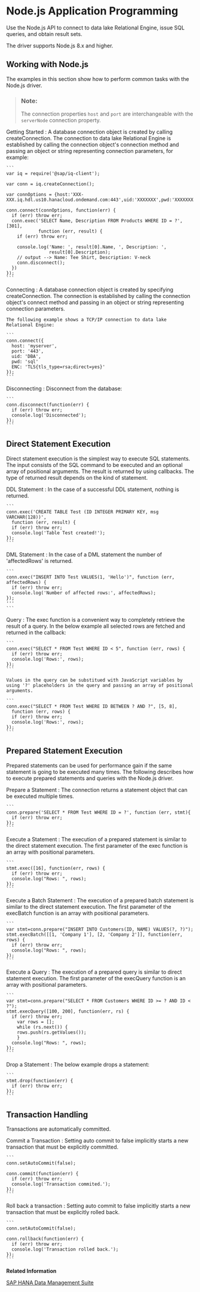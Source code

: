 <!-- loioe186e606a64b4aee95b98a6ee63e4531 -->

# Node.js Application Programming

Use the Node.js API to connect to data lake Relational Engine, issue SQL queries, and obtain result sets.

The driver supports Node.js 8.x and higher.



<a name="loioe186e606a64b4aee95b98a6ee63e4531__section_r44_wjj_qgb"/>

## Working with Node.js

The examples in this section show how to perform common tasks with the Node.js driver.

> ### Note:  
> The connection properties `host` and `port` are interchangeable with the `serverNode` connection property.

 Getting Started
 :   A database connection object is created by calling createConnection. The connection to data lake Relational Engine is established by calling the connection object's connection method and passing an object or string representing connection parameters, for example:

    ```
    var iq = require('@sap/iq-client');
    
    var conn = iq.createConnection();
    
    var connOptions = {host:'XXX-XXX.iq.hdl.us10.hanacloud.ondemand.com:443',uid:'XXXXXXX',pwd:'XXXXXXX',ENC:'TLS{tls_type=rsa;direct=yes}'};
    
    conn.connect(connOptions, function(err) {
      if (err) throw err;
      conn.exec('SELECT Name, Description FROM Products WHERE ID = ?', [301],
                function (err, result) {
        if (err) throw err;
    
        console.log('Name: ', result[0].Name, ', Description: ',
                    result[0].Description);
        // output --> Name: Tee Shirt, Description: V-neck
        conn.disconnect();
      })
    });
    ```

  Connecting
 :   A database connection object is created by specifying createConnection. The connection is established by calling the connection object's connect method and passing in an object or string representing connection parameters.

    The following example shows a TCP/IP connection to data lake Relational Engine:

    ```
    conn.connect({
      host: 'myserver',
      port: '443',
      uid: 'DBA',
      pwd: 'sql'
      ENC: 'TLS{tls_type=rsa;direct=yes}'
    });
    ```

  Disconnecting
 :   Disconnect from the database:

    ```
    conn.disconnect(function(err) {
      if (err) throw err;
      console.log('Disconnected');
    });
    ```

 

<a name="loioe186e606a64b4aee95b98a6ee63e4531__section_n3v_sfz_xrb"/>

## Direct Statement Execution

Direct statement execution is the simplest way to execute SQL statements. The input consists of the SQL command to be executed and an optional array of positional arguments. The result is returned by using callbacks. The type of returned result depends on the kind of statement.

 DDL Statement
 :   In the case of a successful DDL statement, nothing is returned.

    ```
    conn.exec('CREATE TABLE Test (ID INTEGER PRIMARY KEY, msg VARCHAR(128))',
      function (err, result) {
      if (err) throw err;
      console.log('Table Test created!');
    });
    ```

  DML Statement
 :   In the case of a DML statement the number of 'affectedRows' is returned.

    ```
    conn.exec("INSERT INTO Test VALUES(1, 'Hello')", function (err, affectedRows) {
      if (err) throw err;
      console.log('Number of affected rows:', affectedRows);
    });
    '''
    ```

  Query
 :   The exec function is a convenient way to completely retrieve the result of a query. In the below example all selected rows are fetched and returned in the callback:

    ```
    conn.exec("SELECT * FROM Test WHERE ID < 5", function (err, rows) {
      if (err) throw err;
      console.log('Rows:', rows);
    });
    ```

    Values in the query can be substitued with JavaScript variables by using '?' placeholders in the query and passing an array of positional arguments.

    ```
    conn.exec("SELECT * FROM Test WHERE ID BETWEEN ? AND ?", [5, 8],
      function (err, rows) {
      if (err) throw err;
      console.log('Rows:', rows);
    });
    ```

 

<a name="loioe186e606a64b4aee95b98a6ee63e4531__section_i5p_hgz_xrb"/>

## Prepared Statement Execution

Prepared statements can be used for performance gain if the same statement is going to be executed many times. The following describes how to execute prepared statements and queries with the Node.js driver.

 Prepare a Statement
 :   The connection returns a statement object that can be executed multiple times.

    ```
    conn.prepare('SELECT * FROM Test WHERE ID = ?', function (err, stmt){
      if (err) throw err;
    });
    ```

  Execute a Statement
 :   The execution of a prepared statement is similar to the direct statement execution. The first parameter of the exec function is an array with positional parameters.

    ```
    stmt.exec([16], function(err, rows) {
      if (err) throw err;
      console.log("Rows: ", rows);
    });
    ```

  Execute a Batch Statement
 :   The execution of a prepared batch statement is similar to the direct statement execution. The first parameter of the execBatch function is an array with positional parameters.

    ```
    var stmt=conn.prepare("INSERT INTO Customers(ID, NAME) VALUES(?, ?)");
    stmt.execBatch([[1, 'Company 1'], [2, 'Company 2']], function(err, rows) {
      if (err) throw err;
      console.log("Rows: ", rows);
    });
    ```

  Execute a Query
 :   The execution of a prepared query is similar to direct statement execution. The first parameter of the execQuery function is an array with positional parameters.

    ```
    var stmt=conn.prepare("SELECT * FROM Customers WHERE ID >= ? AND ID < ?");
    stmt.execQuery([100, 200], function(err, rs) {
      if (err) throw err;
        var rows = [];
        while (rs.next()) {
    	rows.push(rs.getValues());
        }
      console.log("Rows: ", rows);
    });
    ```

  Drop a Statement
 :   The below example drops a statement:

    ```
    stmt.drop(function(err) {
      if (err) throw err;
    });
    ```

 

<a name="loioe186e606a64b4aee95b98a6ee63e4531__section_dv2_5gz_xrb"/>

## Transaction Handling

Transactions are automatically committed.

 Commit a Transaction
 :   Setting auto commit to false implicitly starts a new transaction that must be explicitly committed.

    ```
    conn.setAutoCommit(false);
    
    conn.commit(function(err) {
      if (err) throw err;
      console.log('Transaction commited.');
    });
    ```

  Roll back a transaction
 :   Setting auto commit to false implicitly starts a new transaction that must be explicitly rolled back.

    ```
    conn.setAutoCommit(false);
    
    conn.rollback(function(err) {
      if (err) throw err;
      console.log('Transaction rolled back.');
    });
    ```

 **Related Information**  


[SAP HANA Data Management Suite](https://go.sap.com/community/topic/hana.html)

